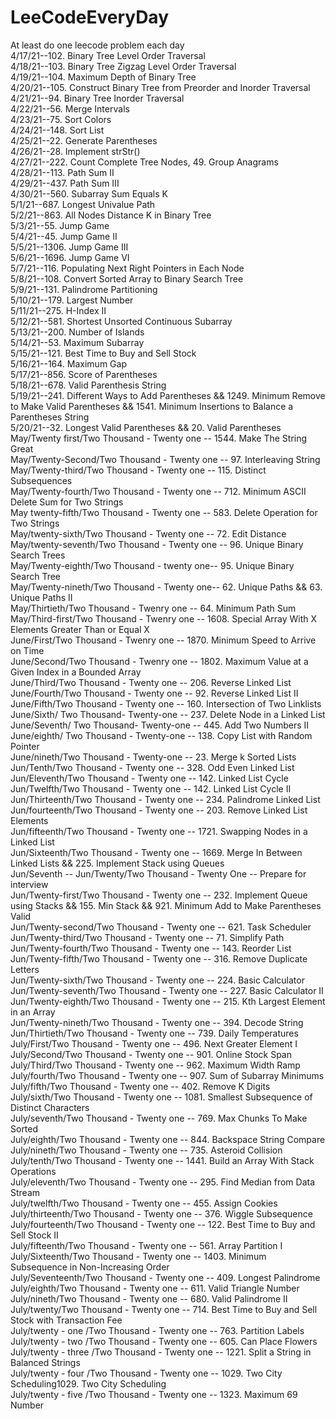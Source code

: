 # LeeCodeEveryDay
At least do one leecode problem each day <br />
4/17/21--102. Binary Tree Level Order Traversal<br />
4/18/21--103. Binary Tree Zigzag Level Order Traversal<br />
4/19/21--104. Maximum Depth of Binary Tree<br />
4/20/21--105. Construct Binary Tree from Preorder and Inorder Traversal<br />
4/21/21--94. Binary Tree Inorder Traversal<br />
4/22/21--56. Merge Intervals<br />
4/23/21--75. Sort Colors<br />
4/24/21--148. Sort List<br />
4/25/21--22. Generate Parentheses<br />
4/26/21--28. Implement strStr() <br />
4/27/21--222. Count Complete Tree Nodes, 49. Group Anagrams <br />
4/28/21--113. Path Sum II<br />
4/29/21--437. Path Sum III<br />
4/30/21--560. Subarray Sum Equals K<br />
5/1/21--687. Longest Univalue Path<br />
5/2/21--863. All Nodes Distance K in Binary Tree<br />
5/3/21--55. Jump Game<br />
5/4/21--45. Jump Game II<br />
5/5/21--1306. Jump Game III<br />
5/6/21--1696. Jump Game VI<br />
5/7/21--116. Populating Next Right Pointers in Each Node<br />
5/8/21--108. Convert Sorted Array to Binary Search Tree<br />
5/9/21--131. Palindrome Partitioning<br />
5/10/21--179. Largest Number<br />
5/11/21--275. H-Index II<br />
5/12/21--581. Shortest Unsorted Continuous Subarray<br />
5/13/21--200. Number of Islands<br />
5/14/21--53. Maximum Subarray<br />
5/15/21--121. Best Time to Buy and Sell Stock<br />
5/16/21--164. Maximum Gap<br />
5/17/21--856. Score of Parentheses<br />
5/18/21--678. Valid Parenthesis String<br />
5/19/21--241. Different Ways to Add Parentheses && 1249. Minimum Remove to Make Valid Parentheses && 1541. Minimum Insertions to Balance a Parentheses String<br /> 
5/20/21--32. Longest Valid Parentheses && 20. Valid Parentheses<br />
May/Twenty first/Two Thousand - Twenty one -- 1544. Make The String Great<br />
May/Twenty-Second/Two Thousand - Twenty one -- 97. Interleaving String<br />
May/Twenty-third/Two Thousand - Twenty one -- 115. Distinct Subsequences<br />
May/Twenty-fourth/Two Thousand - Twenty one -- 712. Minimum ASCII Delete Sum for Two Strings<br />
May twenty-fifth/Two Thousand - Twenty one -- 583. Delete Operation for Two Strings<br />
May/twenty-sixth/Two Thousand - Twenty one -- 72. Edit Distance<br />
May/twenty-seventh/Two Thousand - Twenty one -- 96. Unique Binary Search Trees<br />
May/Twenty-eighth/Two Thousand - twenty one-- 95. Unique Binary Search Tree <br />
May/Twenty-nineth/Two Thousand - Twenty one-- 62. Unique Paths && 63. Unique Paths II<br />
May/Thirtieth/Two Thousand - Twenry one -- 64. Minimum Path Sum <br />
May/Third-first/Two Thousand - Twenry one -- 1608. Special Array With X Elements Greater Than or Equal X <br />
June/First/Two Thousand - Twenry one -- 1870. Minimum Speed to Arrive on Time <br />
June/Second/Two Thousand - Twenry one -- 1802. Maximum Value at a Given Index in a Bounded Array<br />
June/Third/Two Thousand - Twenty one -- 206. Reverse Linked List <br />
June/Fourth/Two Thousand - Twenty one -- 92. Reverse Linked List II <br />
June/Fifth/Two Thousand - Twenty one -- 160. Intersection of Two Linklists <br />
June/Sixth/ Two Thousand- Twenty-one -- 237. Delete Node in a Linked List <br />
June/Seventh/ Two Thousand- Twenty-one -- 445. Add Two Numbers II <br />
June/eighth/ Two Thousand - Twenty-one -- 138. Copy List with Random Pointer <br />
June/nineth/Two Thousand - Twenty-one -- 23. Merge k Sorted Lists <br />
Jun/Tenth/Two Thousand - Twenty one -- 328. Odd Even Linked List <br />
Jun/Eleventh/Two Thousand - Twenty one -- 142. Linked List Cycle <br />
Jun/Twelfth/Two Thousand - Twenty one -- 142. Linked List Cycle II <br />
Jun/Thirteenth/Two Thousand - Twenty one -- 234. Palindrome Linked List<br />
Jun/fourteenth/Two Thousand - Twenty one -- 203. Remove Linked List Elements<br />
Jun/fifteenth/Two Thousand - Twenty one -- 1721. Swapping Nodes in a Linked List<br />
Jun/Sixteenth/Two Thousand - Twenty one -- 1669. Merge In Between Linked Lists && 225. Implement Stack using Queues<br />
Jun/Seventh -- Jun/Twenty/Two Thousand - Twenty One -- Prepare for interview <br />
Jun/Twenty-first/Two Thousand - Twenty one -- 232. Implement Queue using Stacks && 155. Min Stack && 921. Minimum Add to Make Parentheses Valid<br />
Jun/Twenty-second/Two Thousand - Twenty one -- 621. Task Scheduler <br />
Jun/Twenty-third/Two Thousand - Twenty one -- 71. Simplify Path <br />
Jun/Twenty-fourth/Two Thousand - Twenty one -- 143. Reorder List <br />
Jun/Twenty-fifth/Two Thousand - Twenty one -- 316. Remove Duplicate Letters<br />
Jun/Twenty-sixth/Two Thousand - Twenty one -- 224. Basic Calculator <br />
Jun/Twenty-seventh/Two Thousand - Twenty one -- 227. Basic Calculator II <br />
Jun/Twenty-eighth/Two Thousand - Twenty one -- 215. Kth Largest Element in an Array <br />
Jun/Twenty-nineth/Two Thousand - Twenty one -- 394. Decode String <br />
Jun/Thirtieth/Two Thousand - Twenty one -- 739. Daily Temperatures <br />
July/First/Two Thousand - Twenty one -- 496. Next Greater Element I <br />
July/Second/Two Thousand - Twenty one -- 901. Online Stock Span <br />
July/Third/Two Thousand - Twenty one -- 962. Maximum Width Ramp <br />
July/fourth/Two Thousand - Twenty one -- 907. Sum of Subarray Minimums<br />
July/fifth/Two Thousand - Twenty one -- 402. Remove K Digits <br />
July/sixth/Two Thousand - Twenty one -- 1081. Smallest Subsequence of Distinct Characters <br />
July/seventh/Two Thousand - Twenty one -- 769. Max Chunks To Make Sorted <br />
July/eighth/Two Thousand - Twenty one -- 844. Backspace String Compare <br />
July/nineth/Two Thousand - Twenty one -- 735. Asteroid Collision <br />
July/tenth/Two Thousand - Twenty one -- 1441. Build an Array With Stack Operations <br />
July/eleventh/Two Thousand - Twenty one -- 295. Find Median from Data Stream <br />
July/twelfth/Two Thousand - Twenty one -- 455. Assign Cookies <br />
July/thirteenth/Two Thousand - Twenty one -- 376. Wiggle Subsequence <br />
July/fourteenth/Two Thousand - Twenty one -- 122. Best Time to Buy and Sell Stock II <br />
July/fifteenth/Two Thousand - Twenty one -- 561. Array Partition I <br />
July/Sixteenth/Two Thousand - Twenty one -- 1403. Minimum Subsequence in Non-Increasing Order <br />
July/Seventeenth/Two Thousand - Twenty one -- 409. Longest Palindrome <br />
July/eighth/Two Thousand - Twenty one -- 611. Valid Triangle Number <br />
July/nineth/Two Thousand - Twenty one -- 680. Valid Palindrome II <br />
July/twenty/Two Thousand - Twenty one -- 714. Best Time to Buy and Sell Stock with Transaction Fee <br />
July/twenty - one /Two Thousand - Twenty one -- 763. Partition Labels <br />
July/twenty - two /Two Thousand - Twenty one -- 605. Can Place Flowers <br />
July/twenty - three /Two Thousand - Twenty one -- 1221. Split a String in Balanced Strings <br />
July/twenty - four /Two Thousand - Twenty one -- 1029. Two City Scheduling1029. Two City Scheduling<br />
July/twenty - five /Two Thousand - Twenty one -- 1323. Maximum 69 Number <br />